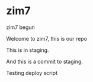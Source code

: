 zim7
====

zim7 begun

Welcome to zim7, this is our repo

This is in staging.

And this is a commit to staging.

Testing deploy script

